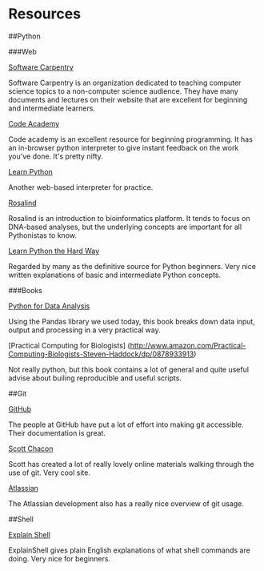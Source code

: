 Resources
=============

##Python

###Web 

[Software Carpentry](http://software-carpentry.org/)

Software Carpentry is an organization dedicated to teaching computer science topics to a non-computer science audience. They have many documents and lectures on their website that are excellent for beginning and intermediate learners.

[Code Academy](http://www.codecademy.com/) 

Code academy is an excellent resource for beginning programming. It has an in-browser python interpreter to give instant feedback on the work you've done. It's pretty nifty.

[Learn Python](http://www.learnpython.org/)

Another web-based interpreter for practice.

[Rosalind](http://rosalind.info/problems/locations/)

Rosalind is an introduction to bioinformatics platform. It tends to focus on DNA-based analyses, but the underlying concepts are important for all Pythonistas to know.

[Learn Python the Hard Way](http://learnpythonthehardway.org/)

Regarded by many as the definitive source for Python beginners. Very nice written explanations of basic and intermediate Python concepts.

###Books

[Python for Data Analysis](http://shop.oreilly.com/product/0636920023784.do)

Using the Pandas library we used today, this book breaks down data input, output and processing in a very practical way.

[Practical Computing for Biologists] (http://www.amazon.com/Practical-Computing-Biologists-Steven-Haddock/dp/0878933913)

Not really python, but this book contains a lot of general and quite useful advise about builing reproducible and useful scripts.

##Git

[GitHub](https://help.github.com/articles/set-up-git)

The people at GitHub have put a lot of effort into making git accessible. Their documentation is great.

[Scott Chacon](http://git-scm.com/book)

Scott has created a lot of really lovely online materials walking through the use of git. Very cool site.

[Atlassian](https://www.atlassian.com/git/tutorial/git-basics)

The Atlassian development also has a really nice overview of git usage.

##Shell

[Explain Shell](http://explainshell.com/)

ExplainShell gives plain English explanations of what shell commands are doing. Very nice for beginners.